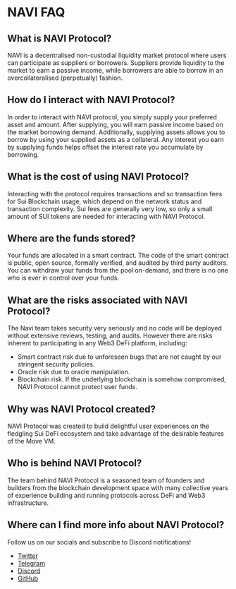 # NAVI FAQ

## What is NAVI Protocol?

NAVI is a decentralised non-custodial liquidity market protocol where users can participate as suppliers or borrowers. Suppliers provide liquidity to the market to earn a passive income, while borrowers are able to borrow in an overcollateralised (perpetually) fashion.

## How do I interact with NAVI Protocol?

In order to interact with NAVI protocol, you simply supply your preferred asset and amount. After supplying, you will earn passive income based on the market borrowing demand. Additionally, supplying assets allows you to borrow by using your supplied assets as a collateral. Any interest you earn by supplying funds helps offset the interest rate you accumulate by borrowing.

## What is the cost of using NAVI Protocol?

Interacting with the protocol requires transactions and so transaction fees for Sui Blockchain usage, which depend on the network status and transaction complexity. Sui fees are generally very low, so only a small amount of SUI tokens are needed for interacting with NAVI Protocol.

## Where are the funds stored?

Your funds are allocated in a smart contract. The code of the smart contract is public, open source, formally verified, and audited by third party auditors. You can withdraw your funds from the pool on-demand, and there is no one who is ever in control over your funds.

## What are the risks associated with NAVI Protocol?

The Navi team takes security very seriously and no code will be deployed without extensive reviews, testing, and audits. However there are risks inherent to participating in any Web3 DeFi platform, including:

* Smart contract risk due to unforeseen bugs that are not caught by our stringent security policies.
* Oracle risk due to oracle manipulation.
* Blockchain risk. If the underlying blockchain is somehow compromised, NAVI Protocol cannot protect user funds.

## Why was NAVI Protocol created?

NAVI Protocol was created to build delightful user experiences on the fledgling Sui DeFi ecosystem and take advantage of the desirable features of the Move VM.

## Who is behind NAVI Protocol?

The team behind NAVI Protocol is a seasoned team of founders and builders from the blockchain development space with many collective years of experience building and running protocols across DeFi and Web3 infrastructure.

## Where can I find more info about NAVI Protocol?

Follow us on our socials and subscribe to Discord notifications!

* [Twitter](https://twitter.com/navi\_protocol)
* [Telegram](https://t.me/navi\_protocol)
* [Discord](https://discord.gg/navi\_protocol)
* [GitHub](https://github.com/naviprotocol)

